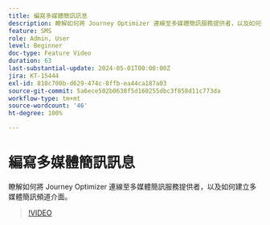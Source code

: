 ```yaml
---
title: 編寫多媒體簡訊訊息
description: 瞭解如何將 Journey Optimizer 連線至多媒體簡訊服務提供者，以及如何建立多媒體簡訊頻道介面。
feature: SMS
role: Admin, User
level: Beginner
doc-type: Feature Video
duration: 63
last-substantial-update: 2024-05-01T00:00:00Z
jira: KT-15444
exl-id: 810c700b-d629-474c-8ffb-ea44ca187a03
source-git-commit: 5a6ece502b0638f5d160255dbc3f858d11c773da
workflow-type: tm+mt
source-wordcount: '46'
ht-degree: 100%

---
```



# 編寫多媒體簡訊訊息

瞭解如何將 Journey Optimizer 連線至多媒體簡訊服務提供者，以及如何建立多媒體簡訊頻道介面。

>[!VIDEO](https://video.tv.adobe.com/v/3437111/?learn=on&captions=chi_hant)
